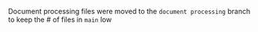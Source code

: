 Document processing files were moved to the `document processing` branch to keep the # of files in `main` low
